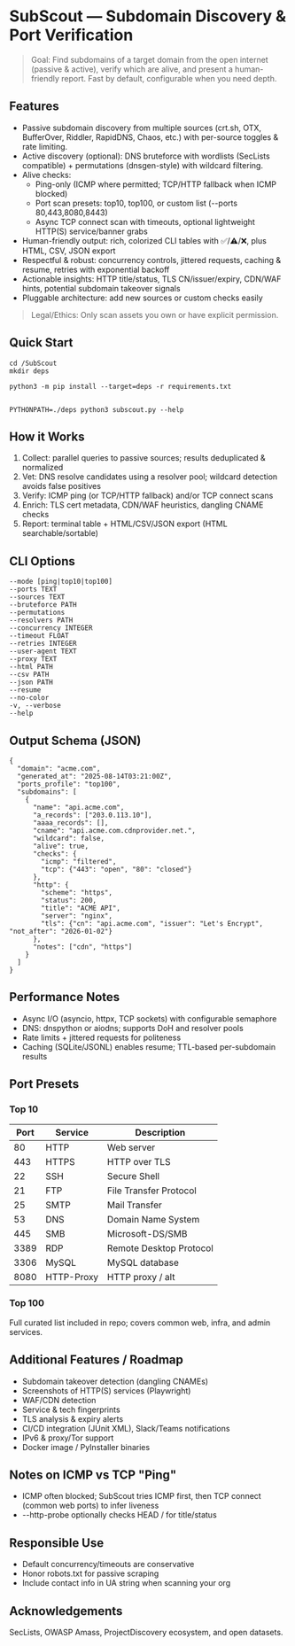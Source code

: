 # SubScout — Subdomain Discovery & Port Verification

> Goal: Find subdomains of a target domain from the open internet (passive & active), verify which are alive, and present a human-friendly report. Fast by default, configurable when you need depth.

## Features
- Passive subdomain discovery from multiple sources (crt.sh, OTX, BufferOver, Riddler, RapidDNS, Chaos, etc.) with per-source toggles & rate limiting.
- Active discovery (optional): DNS bruteforce with wordlists (SecLists compatible) + permutations (dnsgen-style) with wildcard filtering.
- Alive checks:
  - Ping-only (ICMP where permitted; TCP/HTTP fallback when ICMP blocked)
  - Port scan presets: top10, top100, or custom list (--ports 80,443,8080,8443)
  - Async TCP connect scan with timeouts, optional lightweight HTTP(S) service/banner grabs
- Human-friendly output: rich, colorized CLI tables with ✅/⚠️/❌, plus HTML, CSV, JSON export
- Respectful & robust: concurrency controls, jittered requests, caching & resume, retries with exponential backoff
- Actionable insights: HTTP title/status, TLS CN/issuer/expiry, CDN/WAF hints, potential subdomain takeover signals
- Pluggable architecture: add new sources or custom checks easily

> Legal/Ethics: Only scan assets you own or have explicit permission.

## Quick Start
```
cd /SubScout
mkdir deps

python3 -m pip install --target=deps -r requirements.txt


PYTHONPATH=./deps python3 subscout.py --help
```

## How it Works
1. Collect: parallel queries to passive sources; results deduplicated & normalized
2. Vet: DNS resolve candidates using a resolver pool; wildcard detection avoids false positives
3. Verify: ICMP ping (or TCP/HTTP fallback) and/or TCP connect scans
4. Enrich: TLS cert metadata, CDN/WAF heuristics, dangling CNAME checks
5. Report: terminal table + HTML/CSV/JSON export (HTML searchable/sortable)

## CLI Options
```
--mode [ping|top10|top100]
--ports TEXT
--sources TEXT
--bruteforce PATH
--permutations
--resolvers PATH
--concurrency INTEGER
--timeout FLOAT
--retries INTEGER
--user-agent TEXT
--proxy TEXT
--html PATH
--csv PATH
--json PATH
--resume
--no-color
-v, --verbose
--help
```

## Output Schema (JSON)
```
{
  "domain": "acme.com",
  "generated_at": "2025-08-14T03:21:00Z",
  "ports_profile": "top100",
  "subdomains": [
    {
      "name": "api.acme.com",
      "a_records": ["203.0.113.10"],
      "aaaa_records": [],
      "cname": "api.acme.com.cdnprovider.net.",
      "wildcard": false,
      "alive": true,
      "checks": {
        "icmp": "filtered",
        "tcp": {"443": "open", "80": "closed"}
      },
      "http": {
        "scheme": "https",
        "status": 200,
        "title": "ACME API",
        "server": "nginx",
        "tls": {"cn": "api.acme.com", "issuer": "Let's Encrypt", "not_after": "2026-01-02"}
      },
      "notes": ["cdn", "https"]
    }
  ]
}
```

## Performance Notes
- Async I/O (asyncio, httpx, TCP sockets) with configurable semaphore
- DNS: dnspython or aiodns; supports DoH and resolver pools
- Rate limits + jittered requests for politeness
- Caching (SQLite/JSONL) enables resume; TTL-based per-subdomain results

## Port Presets

### Top 10
| Port | Service | Description |
|------|---------|-------------|
| 80   | HTTP      | Web server |
| 443  | HTTPS     | HTTP over TLS |
| 22   | SSH       | Secure Shell |
| 21   | FTP       | File Transfer Protocol |
| 25   | SMTP      | Mail Transfer |
| 53   | DNS       | Domain Name System |
| 445  | SMB       | Microsoft-DS/SMB |
| 3389 | RDP       | Remote Desktop Protocol |
| 3306 | MySQL     | MySQL database |
| 8080 | HTTP-Proxy| HTTP proxy / alt |

### Top 100
Full curated list included in repo; covers common web, infra, and admin services.

## Additional Features / Roadmap
- Subdomain takeover detection (dangling CNAMEs)
- Screenshots of HTTP(S) services (Playwright)
- WAF/CDN detection
- Service & tech fingerprints
- TLS analysis & expiry alerts
- CI/CD integration (JUnit XML), Slack/Teams notifications
- IPv6 & proxy/Tor support
- Docker image / PyInstaller binaries

## Notes on ICMP vs TCP "Ping"
- ICMP often blocked; SubScout tries ICMP first, then TCP connect (common web ports) to infer liveness
- --http-probe optionally checks HEAD / for title/status

## Responsible Use
- Default concurrency/timeouts are conservative
- Honor robots.txt for passive scraping
- Include contact info in UA string when scanning your org

## Acknowledgements
SecLists, OWASP Amass, ProjectDiscovery ecosystem, and open datasets.
